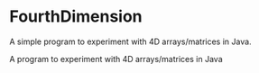 # FourthDimension

A simple program to experiment with 4D arrays/matrices in Java.

A program to experiment with 4D arrays/matrices in Java
